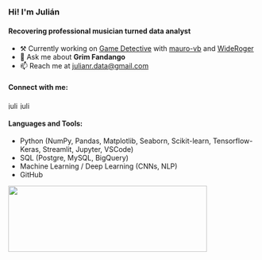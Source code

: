 <h3 align="left">Hi! I'm Julián</h1>
<h4 align="left">Recovering professional musician turned data analyst</h3>

- ⚒️ Currently working on [Game Detective](https://mauro-vb-game-shazam-appapp-streamlit-front-cezsjk.streamlit.app/) with [mauro-vb](https://github.com/mauro-vb/) and [WideRoger](https://github.com/WideRoger)
- 💬 Ask me about **Grim Fandango**
- 📫 Reach me at julianr.data@gmail.com

<h4 align="left">Connect with me:</h4>
<p><a href="https://linkedin.com/in/julianr-data" target="blank"><img align="center" src="https://raw.githubusercontent.com/rahuldkjain/github-profile-readme-generator/master/src/images/icons/Social/linked-in-alt.svg" alt="julianr-data" height="15" width="20" /></a>
<a href="https://kaggle.com/juliandresrodriguez" target="blank"><img align="center" src="https://raw.githubusercontent.com/rahuldkjain/github-profile-readme-generator/master/src/images/icons/Social/kaggle.svg" alt="juliandresrodriguez" height="15" width="20" /></a>
</p>
<h4 align="left">Languages and Tools:</h4>

- Python (NumPy, Pandas, Matplotlib, Seaborn,
Scikit-learn, Tensorflow-Keras, Streamlit,
Jupyter, VSCode)
- SQL (Postgre, MySQL, BigQuery)
- Machine Learning / Deep Learning (CNNs, NLP)
- GitHub 

<img src="https://user-images.githubusercontent.com/5545123/207708759-0dcc4d09-aa2c-484d-9e9b-c0eae5c14ab9.gif" width="400" height="133" />
